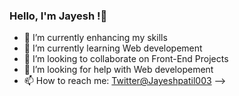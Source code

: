 ### Hello, I'm Jayesh !👋


- 🔭 I’m currently enhancing my skills
- 🌱 I’m currently learning Web developement
- 👯 I’m looking to collaborate on Front-End Projects
- 🤔 I’m looking for help with Web developement
- 📫 How to reach me: [Twitter@Jayeshpatil003](https://twitter.com/Jayeshpatil003)
-->

